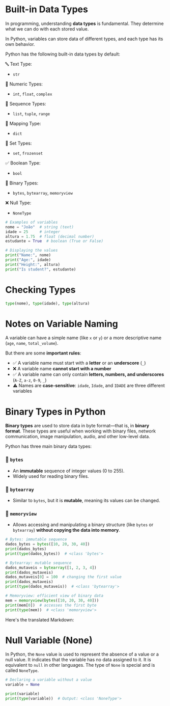 # Built-in Data Types

In programming, understanding **data types** is fundamental. They determine what we can do with each stored value.

In Python, variables can store data of different types, and each type has its own behavior.

Python has the following built-in data types by default:

🔤 Text Type:

  - `str`

🔢 Numeric Types:

  - `int`, `float`, `complex`

🔁 Sequence Types:

  - `list`, `tuple`, `range`

🔐 Mapping Type:

  - `dict`

🔳 Set Types:

  - `set`, `frozenset`

✅ Boolean Type:

  - `bool`

🧬 Binary Types:

  - `bytes`, `bytearray`, `memoryview`

❌ Null Type:

  - `NoneType`

<!-- end list -->

```python
# Examples of variables
nome = "João"  # string (text)
idade = 25     # integer
altura = 1.75  # float (decimal number)
estudante = True  # boolean (True or False)

# Displaying the values
print("Name:", nome)
print("Age:", idade)
print("Height:", altura)
print("Is student?", estudante)
```

# Checking Types

```python
type(nome), type(idade), type(altura)
```

# Notes on Variable Naming

A variable can have a simple name (like `x` or `y`) or a more descriptive name (`age`, `name`, `total_volume`).

But there are some **important rules**:

  * ✅ A variable name must start with a **letter** or an **underscore** (`_`)
  * ❌ A variable name **cannot start with a number**
  * ✅ A variable name can only contain **letters, numbers, and underscores** (`A-Z`, `a-z`, `0-9`, `_`)
  * ⚠️ Names are **case-sensitive**: `idade`, `Idade`, and `IDADE` are three different variables

# Binary Types in Python

**Binary types** are used to store data in byte format—that is, in **binary format**. These types are useful when working with binary files, network communication, image manipulation, audio, and other low-level data.

Python has three main binary data types:

### 🔹 `bytes`

  * An **immutable** sequence of integer values (0 to 255).
  * Widely used for reading binary files.

### 🔹 `bytearray`

  * Similar to `bytes`, but it is **mutable**, meaning its values can be changed.

### 🔹 `memoryview`

  * Allows accessing and manipulating a binary structure (like `bytes` or `bytearray`) **without copying the data into memory**.


```python
# Bytes: immutable sequence
dados_bytes = bytes([10, 20, 30, 40])
print(dados_bytes)
print(type(dados_bytes))  # <class 'bytes'>

# Bytearray: mutable sequence
dados_mutaveis = bytearray([1, 2, 3, 4])
print(dados_mutaveis)
dados_mutaveis[0] = 100  # changing the first value
print(dados_mutaveis)
print(type(dados_mutaveis))  # <class 'bytearray'>

# Memoryview: efficient view of binary data
mem = memoryview(bytes([10, 20, 30, 40]))
print(mem[0])  # accesses the first byte
print(type(mem))  # <class 'memoryview'>
```
Here's the translated Markdown:

# Null Variable (None)

In Python, the `None` value is used to represent the absence of a value or a null value. It indicates that the variable has no data assigned to it. It is equivalent to `null` in other languages. The type of `None` is special and is called `NoneType`.

```python
# Declaring a variable without a value
variable = None
```

```python
print(variable)
print(type(variable))  # Output: <class 'NoneType'>
```
